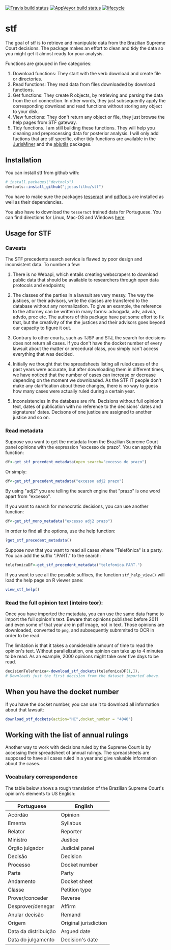 
[![Travis build status](https://travis-ci.org/jjesusfilho/stf.svg?branch=master)](https://travis-ci.org/jjesusfilho/stf) [![AppVeyor build status](https://ci.appveyor.com/api/projects/status/github/jjesusfilho/stf?branch=master&svg=true)](https://ci.appveyor.com/project/jjesusfilho/stf) [![lifecycle](https://img.shields.io/badge/lifecycle-maturing-blue.svg)](https://www.tidyverse.org/lifecycle/#maturing)

stf
===

The goal of stf is to retrieve and manipulate data from the Brazilian Supreme Court decisions. The package makes an effort to clean and tidy the data so you might get it almost ready for your analysis.

Functions are grouped in five categories:

1.  Download functions: They start with the verb download and create file or directories.
2.  Read functions: They read data from files downloaded by download functions.
3.  Get functions: They create R objects, by retrieving and parsing the data from the url connection. In other words, they just subsequently apply the corresponding download and read functions without storing any object to your disk.
4.  View functions: They don't return any object or file, they just browse the help pages from STF gateway.
5.  Tidy functions. I am still building these functions. They will help you cleaning and preprocessing data for posterior analysis. I will only add fuctions that are stf specific, other tidy functions are available in the [JurisMiner](github.com/courtsbr/JurisMiner) and the [abjutils](github.com/courtsbr/abjutils) packages.

Installation
------------

You can install stf from github with:

``` r
# install.packages("devtools")
devtools::install_github("jjesusfilho/stf")
```

You have to make sure the packages [tesseract](https://github.com/ropensci/tesseract) and [pdftools](https://github.com/ropensci/pdftools) are installed as well as their dependencies.

You also have to download the `tesseract` trained data for Portuguese. You can find directions for Linux, Mac-OS and Windows [here](https://github.com/tesseract-ocr/tesseract/wiki)

Usage for STF
-------------

### Caveats

The STF precedents search service is flawed by poor design and inconsistent data. To number a few:

1.  There is no Webapi, which entails creating webscrapers to download public data that should be available to researchers through open data protocols and endpoints;

2.  The classes of the parties in a lawsuit are very messy. The way the justices, or their advisors, write the classes are transfered to the database without any normalization. To give an example, the reference to the attorney can be written in many forms: advogada, adv, advda, advdo, proc etc. The authors of this package have put some effort to fix that, but the creativity of the the justices and their advisors goes beyond our capacity to figure it out.

3.  Contrary to other courts, such as TJSP and STJ, the search for decisions does not return all cases. If you don't have the docket number of every lawsuit about the matter or precedural class, you simply can't access everything that was decided.

4.  Initially we thought that the spreadsheets listing all ruled cases of the past years were accurate, but after downloading them in different times, we have noticed that the number of cases can increase or decrease depending on the moment we downloaded. As the STF IT people don't make any clarification about these changes, there is no way to guess how many cases were actually ruled during a certain year.

5.  Inconsistencies in the database are rife. Decisions without full opinion's text, dates of publication with no reference to the decisions' dates and signatures' dates. Decisons of one justice are assigned to another justice and so on.

### Read metadata

Suppose you want to get the metadata from the Brazilian Supreme Court panel opinions with the expression "excesso de prazo". You can apply this function:

``` r
df<-get_stf_precedent_metadata(open_search="excesso de prazo")
```

Or simply:

``` r
df<-get_stf_precedent_metadata("excesso adj2 prazo")
```

By using "adj2" you are telling the search engine that "prazo" is one word apart from "excesso".

If you want to search for monocratic decisions, you can use another function:

``` r
df<-get_stf_mono_metadata("excesso adj2 prazo")
```

In order to find all the options, use the help function:

``` r
?get_stf_precedent_metadata()
```

Suppose now that you want to read all cases where "Telefônica" is a party. You can add the suffix ".PART." to the search:

``` r
telefonicaDF<-get_stf_precedent_metadata("telefonica.PART.")
```

If you want to see all the possible suffixes, the function `stf_help_view()` will load the help page on R viewer pane:

``` r
view_stf_help()
```

### Read the full opinion text (inteiro teor):

Once you have imported the metadata, you can use the same data frame to import the full opinion's text. Beware that opinions published before 2011 and even some of that year are in pdf image, not in text. Those opinions are downloaded, converted to `png`, and subsequently submmited to OCR in order to be read.

The limitation is that it takes a considerable amount of time to read the opinion's text. Without parallelization, one opinion can take up to 4 minutes to be read. As an example, 2000 opinions might take over five days to be read.

``` r
decisionTelefonica<-download_stf_dockets(telefonicaDF[1,]). 
# Downloads just the first decision from the dataset imported above.
```

When you have the docket number
-------------------------------

If you have the docket number, you can use it to download all information about that lawsuit:

``` r
download_stf_dockets(action="HC",docket_number = "4040")
```

Working with the list of annual rulings
---------------------------------------

Another way to work with decisions ruled by the Supreme Court is by accessing their spreadsheet of annual rulings. The spreadsheets are supposed to have all cases ruled in a year and give valuable information about the cases.

### Vocabulary correspondence

The table below shows a rough translation of the Brazilian Supreme Court's opinion's elements to US English:

| Portuguese           | English               |
|----------------------|-----------------------|
| Acórdão              | Opinion               |
| Ementa               | Syllabus              |
| Relator              | Reporter              |
| Ministro             | Justice               |
| Órgão julgador       | Judicial panel        |
| Decisão              | Decision              |
| Processo             | Docket number         |
| Parte                | Party                 |
| Andamento            | Docket sheet          |
| Classe               | Petition type         |
| Prover/conceder      | Reverse               |
| Desprover/denegar    | Affirm                |
| Anular decisão       | Remand                |
| Origem               | Original jurisdiction |
| Data da distribuição | Argued date           |
| Data do julgamento   | Decision's date       |
